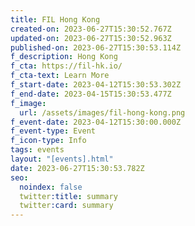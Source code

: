 ```yaml
---
title: FIL Hong Kong
created-on: 2023-06-27T15:30:52.767Z
updated-on: 2023-06-27T15:30:52.963Z
published-on: 2023-06-27T15:30:53.114Z
f_description: Hong Kong
f_cta: https://fil-hk.io/
f_cta-text: Learn More
f_start-date: 2023-04-12T15:30:53.302Z
f_end-date: 2023-04-15T15:30:53.477Z
f_image:
  url: /assets/images/fil-hong-kong.png
f_event-date: 2023-04-12T15:30:00.000Z
f_event-type: Event
f_icon-type: Info
tags: events
layout: "[events].html"
date: 2023-06-27T15:30:53.782Z
seo:
  noindex: false
  twitter:title: summary
  twitter:card: summary
---
```

